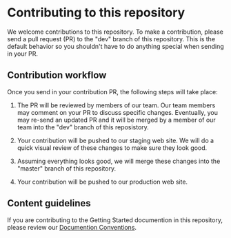 # Contributing to this repository

We welcome contributions to this repository. To make a contribution, please send a pull request (PR) to the "dev" branch of this repository. This is the default behavior so you shouldn't have to do anything special when sending in your PR.

## Contribution workflow

Once you send in your contribution PR, the following steps will take place:

1. The PR will be reviewed by members of our team. Our team members may comment on your PR to discuss specific changes. Eventually, you may re-send an updated PR and it will be merged by a member of our team into the "dev" branch of this reposistory.

2. Your contribution will be pushed to our staging web site. We will do a quick visual review of these changes to make sure they look good.

3. Assuming everything looks good, we will merge these changes into the "master" branch of this repository.

4. Your contribution will be pushed to our production web site.

## Content guidelines

If you are contributing to the Getting Started documention in this repository, please review our [Documention Conventions](src/docs/CONTRIBUTING.rst).

